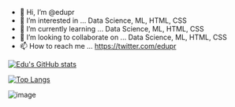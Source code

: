 - 👋 Hi, I’m @edupr
- 👀 I’m interested in ... Data Science, ML, HTML, CSS
- 🌱 I’m currently learning ... Data Science, ML, HTML, CSS
- 💞️ I’m looking to collaborate on ... Data Science, ML, HTML, CSS
- 📫 How to reach me ... https://twitter.com/edupr


[![Edu's GitHub stats](https://github-readme-stats.vercel.app/api?username=edupr)](https://github.com/edupr/github-readme-stats)


[![Top Langs](https://github-readme-stats.vercel.app/api/top-langs/?username=edupr)](https://github.com/edupr/github-readme-stats)


![image]({[BadgeURLHere](https://img.shields.io/badge/CSS3-1572B6?style=for-the-badge&logo=css3&logoColor=white)})



<!---
edupr/edupr is a ✨ special ✨ repository because its `README.md` (this file) appears on your GitHub profile.
You can click the Preview link to take a look at your changes.
--->
